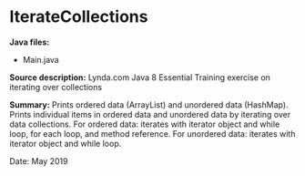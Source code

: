 # IterateCollections

**Java files:**
* Main.java

**Source description:** Lynda.com Java 8 Essential Training exercise on iterating over collections

**Summary:** Prints ordered data (ArrayList) and unordered data (HashMap). Prints individual items in ordered data and unordered data by iterating over data collections. For ordered data: iterates with iterator object and while loop, for each loop, and method reference. For unordered data: iterates with iterator object and while loop.

Date: May 2019